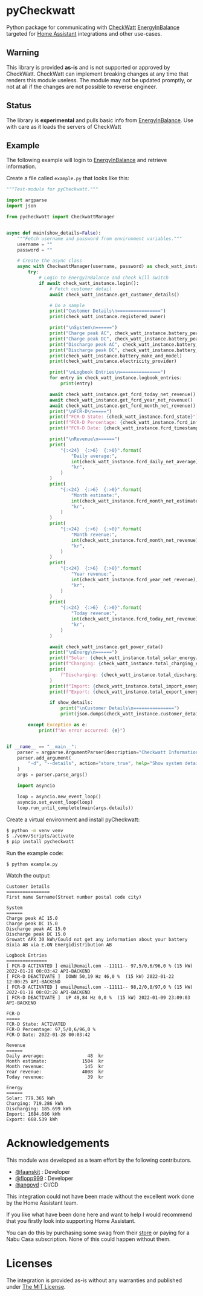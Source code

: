# pyCheckwatt

Python package for communicating with [CheckWatt](https://checkwatt.se/) [EnergyInBalance](https://energyinbalance.se/) targeted for  [Home Assistant](https://home-assistant.io) integrations and other use-cases.

## Warning
This library is provided **as-is** and is not supported or approved by CheckWatt. CheckWatt can implement breaking changes at any time that renders this module useless. The module may not be updated promptly, or not at all if the changes are not possible to reverse engineer.

## Status
The library is **experimental** and pulls basic info from [EnergyInBalance](https://energyinbalance.se/).
Use with care as it loads the servers of CheckWatt

## Example
The following example will login to [EnergyInBalance](https://energyinbalance.se/) and retrieve information. 

Create a file called `example.py` that looks like this:
```python
"""Test-module for pyCheckwatt."""

import argparse
import json

from pycheckwatt import CheckwattManager


async def main(show_details=False):
    """Fetch username and password from environment variables."""
    username = ""
    password = ""

    # Create the async class
    async with CheckwattManager(username, password) as check_watt_instance:
        try:
            # Login to EnergyInBalance and check kill switch
            if await check_watt_instance.login():
                # Fetch customer detail
                await check_watt_instance.get_customer_details()

                # Do a sample
                print("Customer Details\n================")
                print(check_watt_instance.registered_owner)

                print("\nSystem\n======")
                print("Charge peak AC", check_watt_instance.battery_peak_data[0])
                print("Charge peak DC", check_watt_instance.battery_peak_data[1])
                print("Discharge peak AC", check_watt_instance.battery_peak_data[2])
                print("Discharge peak DC", check_watt_instance.battery_peak_data[3])
                print(check_watt_instance.battery_make_and_model)
                print(check_watt_instance.electricity_provider)

                print("\nLogbook Entries\n===============")
                for entry in check_watt_instance.logbook_entries:
                    print(entry)

                await check_watt_instance.get_fcrd_today_net_revenue()
                await check_watt_instance.get_fcrd_year_net_revenue()
                await check_watt_instance.get_fcrd_month_net_revenue()
                print("\nFCR-D\n=====")
                print(f"FCR-D State: {check_watt_instance.fcrd_state}")
                print(f"FCR-D Percentage: {check_watt_instance.fcrd_info}")
                print(f"FCR-D Date: {check_watt_instance.fcrd_timestamp}")

                print("\nRevenue\n======")
                print(
                    "{:<24}  {:>6}  {:>0}".format(
                        "Daily average:",
                        int(check_watt_instance.fcrd_daily_net_average),
                        "kr",
                    )
                )
                print(
                    "{:<24}  {:>6}  {:>0}".format(
                        "Month estimate:",
                        int(check_watt_instance.fcrd_month_net_estimate),
                        "kr",
                    )
                )
                print(
                    "{:<24}  {:>6}  {:>0}".format(
                        "Month revenue:",
                        int(check_watt_instance.fcrd_month_net_revenue),
                        "kr",
                    )
                )
                print(
                    "{:<24}  {:>6}  {:>0}".format(
                        "Year revenue:",
                        int(check_watt_instance.fcrd_year_net_revenue),
                        "kr",
                    )
                )
                print(
                    "{:<24}  {:>6}  {:>0}".format(
                        "Today revenue:",
                        int(check_watt_instance.fcrd_today_net_revenue),
                        "kr",
                    )
                )

                await check_watt_instance.get_power_data()
                print("\nEnergy\n======")
                print(f"Solar: {check_watt_instance.total_solar_energy/1000} kWh")
                print(f"Charging: {check_watt_instance.total_charging_energy/1000} kWh")
                print(
                    f"Discharging: {check_watt_instance.total_discharging_energy/1000} kWh"  # noqa: E501
                )
                print(f"Import: {check_watt_instance.total_import_energy/1000} kWh")
                print(f"Export: {check_watt_instance.total_export_energy/1000} kWh")

                if show_details:
                    print("\nCustomer Details\n===============")
                    print(json.dumps(check_watt_instance.customer_details, indent=2))

        except Exception as e:
            print(f"An error occurred: {e}")


if __name__ == "__main__":
    parser = argparse.ArgumentParser(description="Checkwatt Information")
    parser.add_argument(
        "-d", "--details", action="store_true", help="Show system details"
    )
    args = parser.parse_args()

    import asyncio

    loop = asyncio.new_event_loop()
    asyncio.set_event_loop(loop)
    loop.run_until_complete(main(args.details))
```

Create a virtual environment and install pyCheckwatt:
```bash
$ python -m venv venv
$ ./venv/Scripts/activate
$ pip install pycheckwatt
```
Run the example code:
```
$ python example.py
```

Watch the output:
```
Customer Details
================
First name Surname(Street number postal code city)

System
======
Charge peak AC 15.0
Charge peak DC 15.0
Discharge peak AC 15.0
Discharge peak DC 15.0
Growatt APX 30 kWh/Could not get any information about your battery
Bixia AB via E.ON Energidistribution AB

Logbook Entries
===============
[ FCR-D ACTIVATED ] email@email.com --11111-- 97,5/0,6/96,0 % (15 kW) 2022-01-28 00:03:42 API-BACKEND
[ FCR-D DEACTIVATE ]  DOWN 50,19 Hz 46,0 %  (15 kW) 2022-01-22 12:00:25 API-BACKEND
[ FCR-D ACTIVATED ] email@email.com --11111-- 98,2/0,8/97,0 % (15 kW) 2022-01-18 00:02:28 API-BACKEND
[ FCR-D DEACTIVATE ]  UP 49,84 Hz 0,0 %  (15 kW) 2022-01-09 23:09:03 API-BACKEND

FCR-D
=====
FCR-D State: ACTIVATED
FCR-D Percentage: 97,5/0,6/96,0 %
FCR-D Date: 2022-01-28 00:03:42

Revenue
======
Daily average:                48  kr
Month estimate:             1504  kr
Month revenue:               145  kr
Year revenue:               4008  kr
Today revenue:                39  kr

Energy
======
Solar: 779.365 kWh
Charging: 719.286 kWh
Discharging: 185.699 kWh
Import: 1684.686 kWh
Export: 668.539 kWh

```

# Acknowledgements
This module was developed as a team effort by the following contributors.

- [@faanskit](https://github.com/faanskit) : Developer
- [@flopp999](https://github.com/flopp999) : Developer
- [@angoyd](https://github.com/angoyd) : CI/CD

This integration could not have been made without the excellent work done by the Home Assistant team.

If you like what have been done here and want to help I would recommend that you firstly look into supporting Home Assistant.

You can do this by purchasing some swag from their [store](https://home-assistant-store.creator-spring.com/) or paying for a Nabu Casa subscription. None of this could happen without them.

# Licenses
The integration is provided as-is without any warranties and published under [The MIT License](https://opensource.org/license/mit/).
